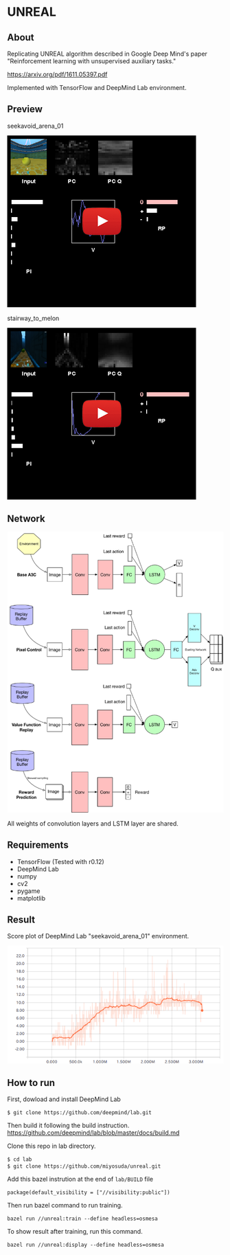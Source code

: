 # UNREAL

## About

Replicating UNREAL algorithm described in Google Deep Mind's paper "Reinforcement learning with unsupervised auxiliary tasks."

https://arxiv.org/pdf/1611.05397.pdf

Implemented with TensorFlow and DeepMind Lab environment.

## Preview
seekavoid_arena_01

[![seekavoid_arena_01](./doc/display0.png)](https://youtu.be/1jF3gAdXfio)

stairway_to_melon

[![stairway_to_melon](./doc/display1.png)](https://youtu.be/FDA8QqUgdbo)

## Network
![Network](./doc/network0.png)

All weights of convolution layers and LSTM layer are shared.

## Requirements

- TensorFlow (Tested with r0.12)
- DeepMind Lab
- numpy
- cv2
- pygame
- matplotlib

## Result
Score plot of DeepMind Lab "seekavoid_arena_01" environment.

![seekavoid_01_score](./doc/graph_seekavoid_01.png)

## How to run
First, dowload and install DeepMind Lab
```
$ git clone https://github.com/deepmind/lab.git
```
Then build it following the build instruction. 
https://github.com/deepmind/lab/blob/master/docs/build.md

Clone this repo in lab directory.
```
$ cd lab
$ git clone https://github.com/miyosuda/unreal.git
```
Add this bazel instrution at the end of `lab/BUILD` file

```
package(default_visibility = ["//visibility:public"])
```

Then run bazel command to run training.
```
bazel run //unreal:train --define headless=osmesa
```

To show result after training, run this command.
```
bazel run //unreal:display --define headless=osmesa
```
